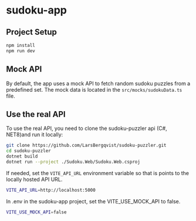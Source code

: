 # sudoku-app


## Project Setup
```bash
npm install
npm run dev
```

## Mock API

By default, the app uses a mock API to fetch random sudoku puzzles from a predefined set. The mock data is located in the `src/mocks/sudokuData.ts` file.

## Use the real API

To use the real API, you need to clone the sudoku-puzzler api (C#, NET8)and run it locally:

```bash
git clone https://github.com/LarsBergqvist/sudoku-puzzler.git
cd sudoku-puzzler
dotnet build
dotnet run --project ./Sudoku.Web/Sudoku.Web.csproj
```

If needed, set the `VITE_API_URL` environment variable so that is points to the locally hosted API URL.

```bash
VITE_API_URL=http://localhost:5000
```

In .env in the sudoku-app project, set the VITE_USE_MOCK_API to false.

```bash
VITE_USE_MOCK_API=false
```





